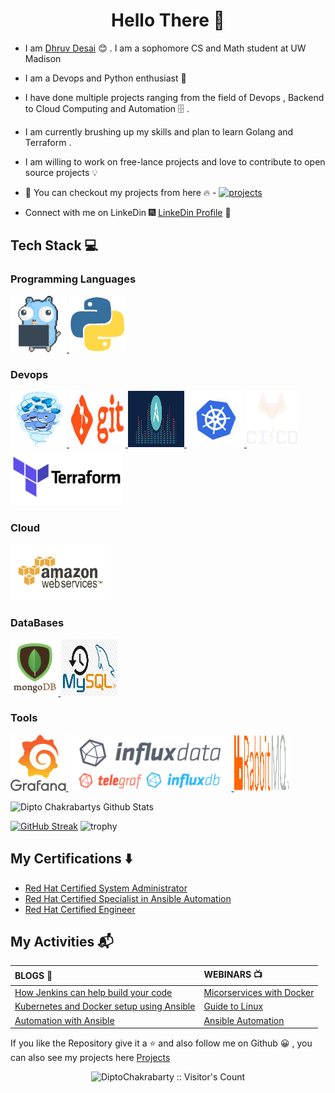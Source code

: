 <h1 align="center"> Hello There 👋 </h1>


* I am [Dhruv Desai](https://www.linkedin.com/in/dhruv1116/) :blush:	 . I am a sophomore CS and Math student at UW Madison

* I am a Devops and Python enthusiast :toolbox:

* I have done multiple projects ranging from the field of Devops , Backend to Cloud Computing and Automation :file_cabinet: .

* I am currently brushing up my skills and plan to learn Golang and Terraform .

* I am willing to work on free-lance projects and love to  contribute to open source projects :bulb:

* :magnet: You can checkout my projects from here :fire: - [![projects](https://forthebadge.com/images/badges/check-it-out.svg)](https://github.com/DiptoChakrabarty/DiptoChakrabarty/blob/master/Projects.md)

* Connect with me on LinkeDin :fireworks: [LinkeDin Profile](https://www.linkedin.com/in/dipto-chakrabarty/) :sparkler:


## Tech Stack :computer:


### Programming Languages

<p float="left">
  <a href="https://golang.org/" target="_blank" >
    <img src="https://raw.githubusercontent.com/DiptoChakrabarty/DiptoChakrabarty/master/assets/golang.gif"  height="90" />
  </a>

  <a href="https://python.org/" target="_blank" >
    <img src="https://raw.githubusercontent.com/DiptoChakrabarty/DiptoChakrabarty/master/assets/python3.gif"  height="90" />
  </a>
</p>

### Devops

<p float="left">
  <a href="https://www.docker.com/" target="_blank" >
    <img src="https://raw.githubusercontent.com/DiptoChakrabarty/DiptoChakrabarty/master/assets/docker.gif"  height="90" width="90" />
  </a>

  <a href="https://git-scm.com/" target="_blank" >
    <img src="https://raw.githubusercontent.com/DiptoChakrabarty/DiptoChakrabarty/master/assets/git.gif"  height="90" width="90" />
  </a>

  <a href="https://www.ansible.com/" target="_blank" >
    <img src="https://raw.githubusercontent.com/DiptoChakrabarty/DiptoChakrabarty/master/assets/ansible.gif"  height="90" width="90"/>
  </a>

  <a href="https://kubernetes.io/" target="_blank" >
    <img src="https://raw.githubusercontent.com/DiptoChakrabarty/DiptoChakrabarty/master/assets/kubernetes.gif"  height="90" />
  </a>

  <a href="https://www.jenkins.io/" target="_blank" >
    <img src="https://raw.githubusercontent.com/DiptoChakrabarty/DiptoChakrabarty/master/assets/cicd.gif"  height="90" />
  </a>

  <a href="https://www.terraform.io/" target="_blank" >
    <img src="https://raw.githubusercontent.com/DiptoChakrabarty/DiptoChakrabarty/master/assets/terraform.gif"  height="90" />
  </a>
</p>

### Cloud

<p float="left">
  <a href="https://aws.amazon.com/" target="_blank" >
    <img src="https://raw.githubusercontent.com/DiptoChakrabarty/DiptoChakrabarty/master/assets/aws.gif"  height="90" />
  </a>
</p>

### DataBases

<p float="left">
  <a href="https://www.mongodb.com/" target="_blank" >
    <img src="https://raw.githubusercontent.com/DiptoChakrabarty/DiptoChakrabarty/master/assets/mongo.gif"  height="90" />
  </a>

  <a href="https://www.mysql.com/" target="_blank" >
    <img src="https://raw.githubusercontent.com/DiptoChakrabarty/DiptoChakrabarty/master/assets/mysql.png"  height="90" width="90"/>
  </a>
</p>

### Tools

<p float="left">
  <a href="https://grafana.com/" target="_blank" >
    <img src="https://raw.githubusercontent.com/DiptoChakrabarty/DiptoChakrabarty/master/assets/grafana.gif"  height="90" />
  </a>

  <a href="https://www.influxdata.com/" target="_blank" >
    <img src="https://raw.githubusercontent.com/DiptoChakrabarty/DiptoChakrabarty/master/assets/influx.gif"  height="90"/>
  </a>

  <a href="https://www.rabbitmq.com/" target="_blank" >
    <img src="https://raw.githubusercontent.com/DiptoChakrabarty/DiptoChakrabarty/master/assets/rabbitmq.png"  height="90" width="90"/>
  </a>
</p>

![Dipto Chakrabartys Github Stats](https://github-readme-stats.vercel.app/api?username=DiptoChakrabarty&show_icons=true_color=fff&icon_color=79ff97&text_color=9f9f9f&bg_color=151515)

[![GitHub Streak](https://github-readme-streak-stats.herokuapp.com/?user=DiptoChakrabarty&theme=dark&count_private=true&theme=radical)](https://github.com/DiptoChakrabarty)
![trophy](https://github-profile-trophy.vercel.app/?username=DiptoChakrabarty&theme=onestar&no-frame=true&column=3&row=2&)

## My Certifications :arrow_down:

- [Red Hat Certified System Administrator](https://drive.google.com/file/d/13EaKphJ3zC1vn1q-nevF6YoJuit_aeik/view?usp=sharing)
- [Red Hat Certified Specialist in Ansible Automation](https://drive.google.com/file/d/1Nf-0RHdcBAlj1-tMuMy_12cw9d3hGDgN/view?usp=sharing)
- [Red Hat Certified  Engineer](https://drive.google.com/file/d/1b2ivwSc9fu9V2E7OZ7jrk7YQMaN-T12i/view?usp=sharing) 


## My Activities :mailbox_with_mail:

| BLOGS :open_book: | WEBINARS :tv: |
| :--- | :--- |
| [How Jenkins can help build your code](https://medium.com/@diptochakrabarty/how-jenkins-can-actually-help-you-build-your-code-with-every-commit-5b9b1278f12f) | [Micorservices with Docker](https://www.youtube.com/watch?v=Xs93YLgYJis&t=1989s) |
| [Kubernetes and Docker setup using Ansible](https://medium.com/codechef-vit/docker-and-kubernetes-setup-using-ansible-3d7e8f77fbfa) | [Guide to Linux](https://www.youtube.com/watch?v=t1HOY7Rp6xU) |
| [Automation with Ansible](https://medium.com/@diptochakrabarty/automation-with-ansible-2ae27fc94947) | [Ansible Automation](https://www.youtube.com/watch?v=r2sZ_aWU8h8) |

If you like the Repository give it a :star: and also follow me on Github :grinning: , you can also see my projects here [Projects](https://github.com/DiptoChakrabarty/DiptoChakrabarty/blob/master/Projects.md)

<p align="center"><img src="https://profile-counter.glitch.me/{DiptoChakrabarty}/count.svg" alt="DiptoChakrabarty :: Visitor's Count" /></p>

